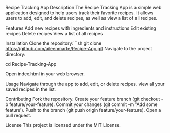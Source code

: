 Recipe Tracking App
Description
The Recipe Tracking App is a simple web application designed to help users track their favorite recipes. It allows users to add, edit, and delete recipes, as well as view a list of all recipes.

Features
Add new recipes with ingredients and instructions
Edit existing recipes
Delete recipes
View a list of all recipes

Installation
Clone the repository:```sh
git clone https://github.com/aileenmarte/Recipe-App.git
Navigate to the project directory:

cd Recipe-Tracking-App

Open index.html in your web browser.

Usage
Navigate through the app to add, edit, or delete recipes.
view all your saved recipes in the list.

Contributing
Fork the repository.
Create your feature branch (git checkout -b feature/your-feature).
Commit your changes (git commit -m 'Add some feature').
Push to the branch (git push origin feature/your-feature).
Open a pull request.

License
This project is licensed under the MIT License.
